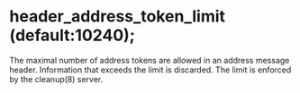 # header_address_token_limit (default:10240); 


The maximal number of address tokens are allowed in an address
message header. Information that exceeds the limit is discarded.
The limit is enforced by the cleanup(8) server.



